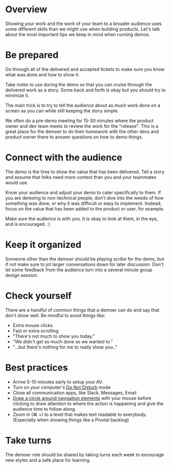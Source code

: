 # Overview
Showing your work and the work of your team to a broader audience uses some different skills than we might use when building products. Let's talk about the most important tips we keep in mind when running demos. 

# Be prepared
Go through all of the delivered and accepted tickets to make sure you know what was done and how to show it. 

Take notes to use during the demo so that you can cruise through the delivered work as a story. Some back and forth is okay but you should try to minimize it. 

The main trick is to try to tell the audience about as much work done on a screen as you can while still keeping the story simple.

We often do a pre-demo meeting for 15-30 minutes where the product owner and dev team meets to review the work for the "release". This is a great place for the demoer to do their homework with the other devs and product owner there to answer questions on how to demo things.

# Connect with the audience
The demo is the time to show the value that has been delivered. Tell a story and assume that folks need more context than you and your teammates would use.

Know your audience and adjust your demo to cater specifically to them. If you are demoing to non-technical people, don't dive into the weeds of how something was done, or why it was difficult or easy to implement. Instead, focus on the value that has been added to the product or user, for example.

Make sure the audience is with you. It is okay to look at them, in the eye, and is encouraged. :) 

# Keep it organized
Someone other than the demoer should be playing scribe for the demo, but if not make sure to jot larger conversations down for later discussion. Don't let some feedback from the audience turn into a several minute group design session. 

# Check yourself
There are a handful of common things that a demoer can do and say that don't show well. Be mindful to avoid things like:

* Extra mouse clicks 
* Fast or extra scrolling 
* "There's not much to show you today."
* "We didn't get as much done as we wanted to."
* "...but there's nothing for me to really show you.."

# Best practices
* Arrive 5-10 minutes early to setup your AV.
* Turn on your computer's [Do Not Disturb](https://www.youtube.com/watch?v=KxHMpviBlaY) mode
* Close all communication apps, like Slack, Messages, Email
* [Draw a circle around navigation elements](http://cl.ly/0i3w1b1U143I) with your mouse before clicking to draw attention to where the action is happening and give the audience time to follow along.
* Zoom in (⌘ +) to a level that makes text readable to everybody. (Especially when showing things like a Pivotal backlog)

# Take turns
The demoer role should be shared by taking turns each week to encourage new styles and a safe place for learning.
 
